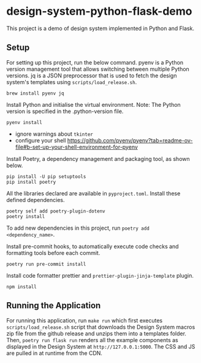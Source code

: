 # design-system-python-flask-demo

This project is a demo of design system implemented in Python and Flask.

## Setup

For setting up this project, run the below command. pyenv is a Python version management tool that allows switching between multiple Python versions. jq is a JSON preprocessor that is used to fetch the design system's templates using `scripts/load_release.sh`.

```
brew install pyenv jq
```

Install Python and initialise the virtual environment.
Note: The Python version is specified in the .python-version file.

```
pyenv install
```

- ignore warnings about `tkinter`
- configure your shell <https://github.com/pyenv/pyenv?tab=readme-ov-file#b-set-up-your-shell-environment-for-pyenv>

Install Poetry, a dependency management and packaging tool, as shown below.

```
pip install -U pip setuptools
pip install poetry
```

All the libraries declared are available in `pyproject.toml`. Install these defined dependencies.

```
poetry self add poetry-plugin-dotenv
poetry install
```

To add new dependencies in this project, run `poetry add <dependency_name>`.

Install pre-commit hooks, to automatically execute code checks and formatting tools before each commit.

```
poetry run pre-commit install
```

Install code formatter prettier and `prettier-plugin-jinja-template` plugin.

```
npm install
```

## Running the Application

For running this application, run `make run` which first executes `scripts/load_release.sh` script that downloads the Design System macros zip file from the github release and unzips them into a templates folder. Then, `poetry run flask run` renders all the example components as displayed in the Design System at `http://127.0.0.1:5000`. The CSS and JS are pulled in at runtime from the CDN.
